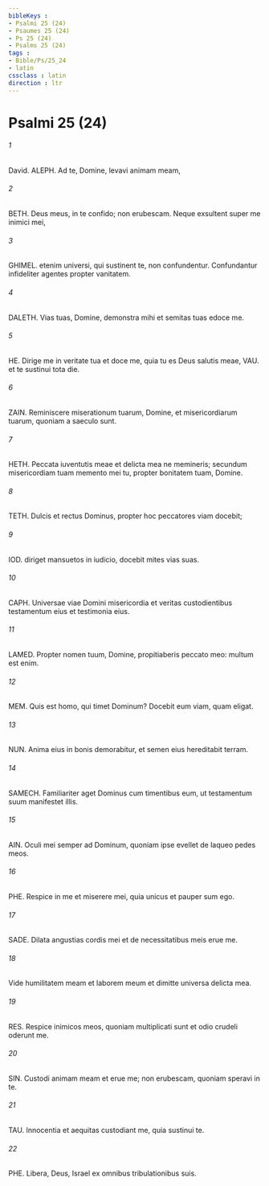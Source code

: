 ```yaml
---
bibleKeys : 
- Psalmi 25 (24)
- Psaumes 25 (24)
- Ps 25 (24)
- Psalms 25 (24)
tags : 
- Bible/Ps/25_24
- latin
cssclass : latin
direction : ltr
---
```


# Psalmi 25 (24)

###### 1
David. ALEPH. Ad te, Domine, levavi animam meam,
###### 2
BETH. Deus meus, in te confido; non erubescam. Neque exsultent super me inimici mei,
###### 3
GHIMEL. etenim universi, qui sustinent te, non confundentur. Confundantur infideliter agentes propter vanitatem.
###### 4
DALETH. Vias tuas, Domine, demonstra mihi et semitas tuas edoce me.
###### 5
HE. Dirige me in veritate tua et doce me, quia tu es Deus salutis meae, VAU. et te sustinui tota die.
###### 6
ZAIN. Reminiscere miserationum tuarum, Domine, et misericordiarum tuarum, quoniam a saeculo sunt.
###### 7
HETH. Peccata iuventutis meae et delicta mea ne memineris; secundum misericordiam tuam memento mei tu, propter bonitatem tuam, Domine.
###### 8
TETH. Dulcis et rectus Dominus, propter hoc peccatores viam docebit;
###### 9
IOD. diriget mansuetos in iudicio, docebit mites vias suas.
###### 10
CAPH. Universae viae Domini misericordia et veritas custodientibus testamentum eius et testimonia eius.
###### 11
LAMED. Propter nomen tuum, Domine, propitiaberis peccato meo: multum est enim.
###### 12
MEM. Quis est homo, qui timet Dominum? Docebit eum viam, quam eligat.
###### 13
NUN. Anima eius in bonis demorabitur, et semen eius hereditabit terram.
###### 14
SAMECH. Familiariter aget Dominus cum timentibus eum, ut testamentum suum manifestet illis.
###### 15
AIN. Oculi mei semper ad Dominum, quoniam ipse evellet de laqueo pedes meos.
###### 16
PHE. Respice in me et miserere mei, quia unicus et pauper sum ego.
###### 17
SADE. Dilata angustias cordis mei et de necessitatibus meis erue me.
###### 18
Vide humilitatem meam et laborem meum et dimitte universa delicta mea.
###### 19
RES. Respice inimicos meos, quoniam multiplicati sunt et odio crudeli oderunt me.
###### 20
SIN. Custodi animam meam et erue me; non erubescam, quoniam speravi in te.
###### 21
TAU. Innocentia et aequitas custodiant me, quia sustinui te.
###### 22
PHE. Libera, Deus, Israel ex omnibus tribulationibus suis.

